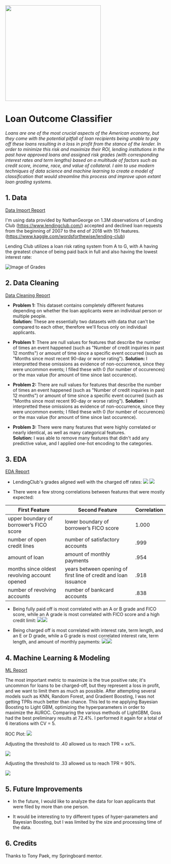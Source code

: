 <img src="https://www.picpedia.org/highway-signs/images/loan.jpg" height="300">

# Loan Outcome Classifier

*Loans are one of the most crucial aspects of the American economy, but they come with the potential pitfall of loan recipients being unable to pay off these loans resulting in a loss in profit from the stance of the lender.  In order to minimize this risk and maximize their ROI, lending institutions in the past have approved loans and assigned risk grades (with corresponding interest rates and term lengths) based on a multitude of factors such as credit score, income, race, and value of collateral.  I aim to use modern techniques of data science and machine learning to create a model of classification that would streamline this process and improve upon extant loan grading systems.*


## 1. Data

[Data Import Report](./1.%20Import_Data/Import_Data.ipynb)

I'm using data provided by NathanGeorge on 1.3M observations of Lending Club (https://www.lendingclub.com/) accepted and declined loan requests from the beginning of 2007 to the end of 2018 with 151 features.  (https://www.kaggle.com/wordsforthewise/lending-club)  

Lending Club utilizes a loan risk rating system from A to G, with A having the greatest chance of being paid back in full and also having the lowest interest rate:

![Image of Grades](https://www.moneycrashers.com/wp-content/uploads/2015/04/reward-risk.png)


## 2. Data Cleaning 

[Data Cleaning Report](./2.%20Data_Cleaning/Data_Cleaning.ipynb)

* **Problem 1:** This dataset contains completely different features depending on whether the loan applicants were an individual person or multiple people.  
 **Solution:** These are essentially two datasets with data that can't be compared to each other, therefore we'll focus only on individual applicants.

* **Problem 1:** There are null values for features that describe the number of times an event happened (such as "Number of credit inquiries in past 12 months") or amount of time since a specific event occurred (such as "Months since most recent 90-day or worse rating").
 **Solution:** I interpretted these omissions as evidence of non-occurrence, since they were uncommon events; I filled these with 0 (for number of occurences) or the max value (for amount of time since last occurence).
 
* **Problem 2:** There are null values for features that describe the number of times an event happened (such as "Number of credit inquiries in past 12 months") or amount of time since a specific event occurred (such as "Months since most recent 90-day or worse rating").
 **Solution:** I interpretted these omissions as evidence of non-occurrence, since they were uncommon events; I filled these with 0 (for number of occurences) or the max value (for amount of time since last occurence).

* **Problem 3:** There were many features that were highly correlated or nearly identical, as well as many categorical features.  
 **Solution:** I was able to remove many features that didn't add any predictive value, and I applied one-hot encoding to the categories.


## 3. EDA

[EDA Report](./3.%20EDA/EDA.ipynb)

* LendingClub's grades aligned well with the charged off rates:
![](./6._Readme/outcome_by_grade.png)
![](./6._Readme/outcome_by_grade_table.png)

* There were a few strong correlations between features that were mostly expected:

First Feature | Second Feature | Correlation
------------ | ------------- | -------------
upper boundary of borrower’s FICO score | lower boundary of borrower’s FICO score | 1.000
number of open credit lines  | number of satisfactory accounts | .999
amount of loan  | amount of monthly payments | .954
months since oldest revolving account opened  | years between opening of first line of credit and loan issuance | .918
number of revolving accounts  | number of bankcard accounts | .838

* Being fully paid off is most correlated with an A or B grade and FICO score, while an A grade is most correlated with FICO score and a high credit limit:
![](./6._Readme/fully_paid_corr.png)![](./6._Readme/grade_A_corr.png)

* Being charged off is most correlated with interest rate, term length, and an E or D grade, while a G grade is most correlated interest rate, term length, and amount of monthly payments:
![](./6._Readme/charged_off_corr.png)![](./6._Readme/grade_G_corr.png)


## 4. Machine Learning & Modeling

[ML Report](./4.%20Modeling/Modeling.ipynb)

The most important metric to maximize is the true positive rate; it's uncommon for loans to be charged-off, but they represent a loss in profit, and we want to limit them as much as possible.  After attempting several models such as KNN, Random Forest, and Gradient Boosting, I was not getting TPRs much better than chance.  This led to me applying Bayesian Boosting to Light GBM, optimizing the hyperparameters in order to maximize the AUROC.  Comparing the various methods of LightGBM, Goss had the best preliminary results at 72.4%.  I performed it again for a total of 6 iterations with CV = 5.  

ROC Plot:
![](./6._Readme/roc_plot.png)

Adjusting the threshold to .40 allowed us to reach TPR = xx%.

![](./6._Readme/fully_paid_corr.png)

Adjusting the threshold to .33 allowed us to reach TPR = 90%.

![](./6._Readme/fully_paid_corr.png)


## 5. Future Improvements

* In the future, I would like to analyze the data for loan applicants that were filed by more than one person.

* It would be interesting to try different types of hyper-parameters and Bayesian Boosting, but I was limited by the size and processing time of the data.


## 6. Credits

Thanks to Tony Paek, my Springboard mentor. 
